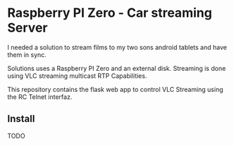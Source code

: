 Raspberry PI Zero - Car streaming Server
========================================

I needed a solution to stream films to my two sons android tablets
and have them in sync.

Solutions uses a Raspberry PI Zero and an external disk. Streaming
is done using VLC streaming multicast RTP Capabilities.

This repository contains the flask web app to control VLC Streaming
using the RC Telnet interfaz.

Install
-------

TODO
